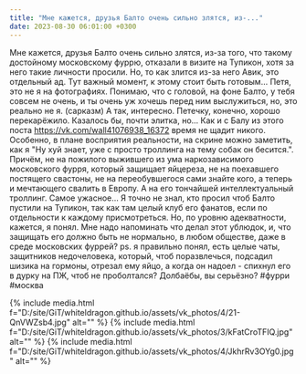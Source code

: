 ```yaml
---
title: "Мне кажется, друзья Балто очень сильно злятся, из-..."
date: 2023-08-30 06:01:00 +0300
---
```


Мне кажется, друзья Балто очень сильно злятся, из-за того, что такому достойному московскому фуррю, отказали в визите на Тупикон, хотя за него такие личности просили. Но, то как злится из-за него Авик, это отдельный ад.
Тут важный момент, к этому стоит быть готовым...
Петя, это не я на фотографиях. Понимаю, что с головой, на фоне Балто, у тебя совсем не очень, и ты очень уж хочешь перед ним выслужиться, но, это реально не я. (сарказм)
А так, интересно. Петечку, конечно, хорошо перекарёжило. Казалось бы, почти элитка, но... Как и с Балу из этого поста https://vk.com/wall41076938_16372 время не щадит никого. Особенно, в плане восприятия реальности, на скрине можно заметить, как я "Ну хуй знает, уже с просто троллинга на тему собак он бесится.". Причём, не на пожилого выжившего из ума наркозависимого московского фурря, который защищает яйцереза, не на поехавшего постящего свастоны, не на переобувшегося сами знайте кого, а теперь и мечтающего свалить в Европу. А на его тончайшей интеллектуальный троллинг.
Самое ужасное... Я точно не знал, кто просил чтоб Балто пустили на Тупикон, так как там целый клуб его фанатов, если по отдельности к каждому присмотреться. Но, по уровню адекватности, кажется, я понял.
Мне надо напоминать что делал этот ублюдок, и, что защищать его должно быть не нормально, в любом обществе, даже в среде московских фуррей?
ps. я правильно понял, есть целые чаты, защитников недочеловека, который, чтоб поразвлечься, подсадил шизика на гормоны, отрезал ему яйцо, а когда он надоел - спихнул его в дурку на ПЖ, чтоб не проболтался?
Долбаёбы, вы серьёзно?
#фурри #москва


{% include media.html f="D:/site/GiT/whiteldragon.github.io/assets/vk_photos/4/21-QnVWZsb4.jpg" alt="" %}
{% include media.html f="D:/site/GiT/whiteldragon.github.io/assets/vk_photos/3/kFatCroTFIQ.jpg" alt="" %}
{% include media.html f="D:/site/GiT/whiteldragon.github.io/assets/vk_photos/4/JkhrRv3OYg0.jpg" alt="" %}
